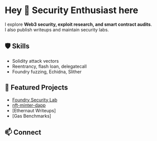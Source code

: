 # Hey 👋 Security Enthusiast here  

I explore **Web3 security, exploit research, and smart contract audits**.  
I also publish writeups and maintain security labs.  

## 🛡 Skills
- Solidity attack vectors  
- Reentrancy, flash loan, delegatecall  
- Foundry fuzzing, Echidna, Slither  

## 🚀 Featured Projects
- [Foundry Security Lab](https://github.com/k-none-jk/foundry-security-lab)
- [nft-minter-dapp](https://github.com/k-none-jk/nft-minter-dapp)  
- [Ethernaut Writeups] 
- [Gas Benchmarks] 

## 📫 Connect
 
